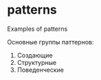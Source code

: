 # patterns
Examples of patterns

Основные группы паттернов:
1) Создающие
2) Структурные
3) Поведенческие
